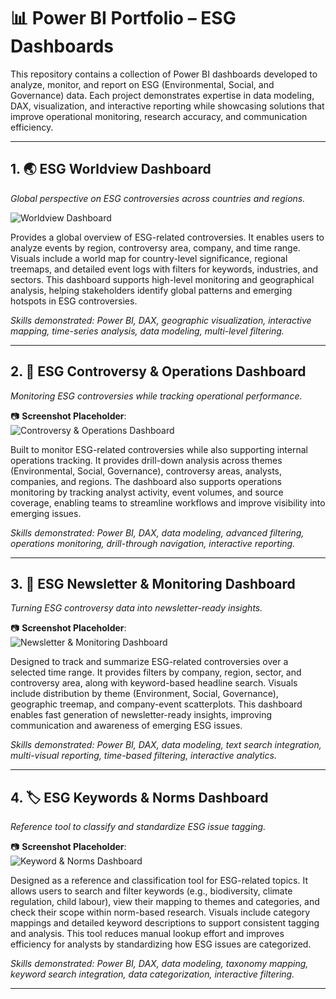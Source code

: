 # 📊 Power BI Portfolio – ESG Dashboards  
This repository contains a collection of Power BI dashboards developed to analyze, monitor, and report on ESG (Environmental, Social, and Governance) data. Each project demonstrates expertise in data modeling, DAX, visualization, and interactive reporting while showcasing solutions that improve operational monitoring, research accuracy, and communication efficiency.  

---

## 1. 🌏 ESG Worldview Dashboard  
*Global perspective on ESG controversies across countries and regions.*  

![Worldview Dashboard](images/worldview-small.gif)  

Provides a global overview of ESG-related controversies. It enables users to analyze events by region, controversy area, company, and time range. Visuals include a world map for country-level significance, regional treemaps, and detailed event logs with filters for keywords, industries, and sectors. This dashboard supports high-level monitoring and geographical analysis, helping stakeholders identify global patterns and emerging hotspots in ESG controversies.  

*Skills demonstrated: Power BI, DAX, geographic visualization, interactive mapping, time-series analysis, data modeling, multi-level filtering.*  

---

## 2. 📌 ESG Controversy & Operations Dashboard  
*Monitoring ESG controversies while tracking operational performance.*  

📷 **Screenshot Placeholder**:  
![Controversy & Operations Dashboard](images/drilldown-small.gif)  

Built to monitor ESG-related controversies while also supporting internal operations tracking. It provides drill-down analysis across themes (Environmental, Social, Governance), controversy areas, analysts, companies, and regions. The dashboard also supports operations monitoring by tracking analyst activity, event volumes, and source coverage, enabling teams to streamline workflows and improve visibility into emerging issues.  

*Skills demonstrated: Power BI, DAX, data modeling, advanced filtering, operations monitoring, drill-through navigation, interactive reporting.*  

---

## 3. 📰 ESG Newsletter & Monitoring Dashboard  
*Turning ESG controversy data into newsletter-ready insights.*  

📷 **Screenshot Placeholder**:  
![Newsletter & Monitoring Dashboard](images/newsletter-small.gif)  

Designed to track and summarize ESG-related controversies over a selected time range. It provides filters by company, region, sector, and controversy area, along with keyword-based headline search. Visuals include distribution by theme (Environment, Social, Governance), geographic treemap, and company-event scatterplots. This dashboard enables fast generation of newsletter-ready insights, improving communication and awareness of emerging ESG issues.  

*Skills demonstrated: Power BI, DAX, data modeling, text search integration, multi-visual reporting, time-based filtering, interactive analytics.*  

---

## 4. 🏷️ ESG Keywords & Norms Dashboard  
*Reference tool to classify and standardize ESG issue tagging.*  

📷 **Screenshot Placeholder**:  
![Keyword & Norms Dashboard](images/guidebook-small.gif)  

Designed as a reference and classification tool for ESG-related topics. It allows users to search and filter keywords (e.g., biodiversity, climate regulation, child labour), view their mapping to themes and categories, and check their scope within norm-based research. Visuals include category mappings and detailed keyword descriptions to support consistent tagging and analysis. This tool reduces manual lookup effort and improves efficiency for analysts by standardizing how ESG issues are categorized.  

*Skills demonstrated: Power BI, DAX, data modeling, taxonomy mapping, keyword search integration, data categorization, interactive filtering.*  

---
